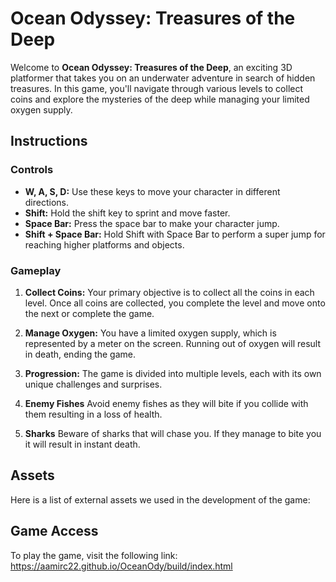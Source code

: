 # Ocean Odyssey: Treasures of the Deep

Welcome to **Ocean Odyssey: Treasures of the Deep**, an exciting 3D platformer that takes you on an underwater adventure in search of hidden treasures. In this game, you'll navigate through various levels to collect coins and explore the mysteries of the deep while managing your limited oxygen supply.

## Instructions

### Controls

- **W, A, S, D:** Use these keys to move your character in different directions.
- **Shift:** Hold the shift key to sprint and move faster.
- **Space Bar:** Press the space bar to make your character jump.
- **Shift + Space Bar:** Hold Shift with Space Bar to perform a super jump for reaching higher platforms and objects.

### Gameplay

1. **Collect Coins:** Your primary objective is to collect all the coins in each level. Once all coins are collected, you complete the level and move onto the next or complete the game.

2. **Manage Oxygen:** You have a limited oxygen supply, which is represented by a meter on the screen. Running out of oxygen will result in death, ending the game.

3. **Progression:** The game is divided into multiple levels, each with its own unique challenges and surprises.

4. **Enemy Fishes** Avoid enemy fishes as they will bite if you collide with them resulting in a loss of health.

5. **Sharks** Beware of sharks that will chase you. If they manage to bite you it will result in instant death.

## Assets

Here is a list of external assets we used in the development of the game:


## Game Access

To play the game, visit the following link:
https://aamirc22.github.io/OceanOdy/build/index.html
